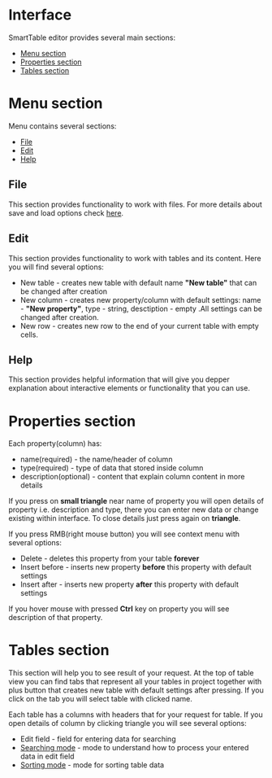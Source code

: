 # Interface

SmartTable editor provides several main sections:
- [Menu section](#menu-section)
- [Properties section](#properties-section)
- [Tables section](#tables-section)

# Menu section

Menu contains several sections:
- [File](#file)
- [Edit](#edit)
- [Help](#help)

## File

This section provides functionality to work with files. For more details about save and load options check [here](Save_Load.md).

## Edit

This section provides functionality to work with tables and its content. Here you will find several options:
- New table - creates new table with default name **"New table"** that can be changed after creation
- New column - creates new property/column with default settings: name - **"New property"**, type - string, desctiption - empty .All settings can be changed after creation.
- New row - creates new row to the end of your current table with empty cells.

## Help

This section provides helpful information that will give you depper explanation about interactive elements or functionality that you can use.

# Properties section

Each property(column) has:
- name(required) - the name/header of column
- type(required) - type of data that stored inside column
- description(optional) - content that explain column content in more details

If you press on **small triangle** near name of property you will open details of property i.e. description and type, there you can enter new data or change existing within interface. To close details just press again on **triangle**.

If you press RMB(right mouse button) you will see context menu with several options:
- Delete - deletes this property from your table **forever**
- Insert before - inserts new property **before** this property with default settings
- Insert after - inserts new property **after** this property with default settings

If you hover mouse with pressed **Ctrl** key on property you will see description of that property.

# Tables section

This section will help you to see result of your request. At the top of table view you can find tabs that represent all your tables in project together with plus button that creates new table with default settings after pressing. If you click on the tab you will select table with clicked name. 

Each table has a columns with headers that for your request for table. If you open details of column by clicking triangle you will see several options:
- Edit field - field for entering data for searching
- [Searching mode](Searching.md) - mode to understand how to process your entered data in edit field
- [Sorting mode](Sorting.md) - mode for sorting table data